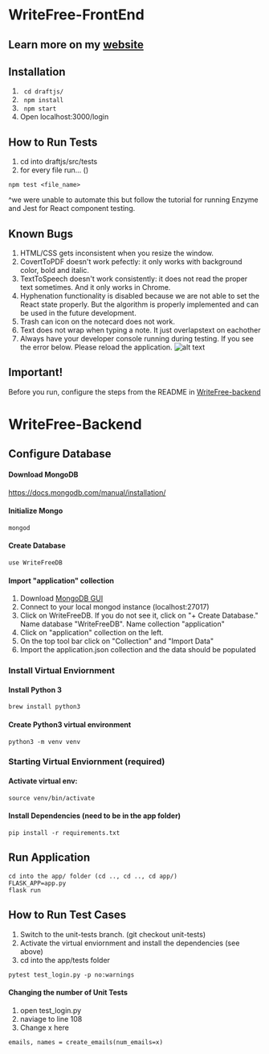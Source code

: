 # WriteFree-FrontEnd

## Learn more on my [website](https://sidpremkumar.com/writefree.html)

## Installation
1. ``` cd draftjs/```
2. ``` npm install```
3. ``` npm start```
4. Open localhost:3000/login

## How to Run Tests
1. cd into draftjs/src/tests
2. for every file run... ()
````
npm test <file_name>
````
^we were unable to automate this but follow the tutorial for running Enzyme and Jest for React component testing.

## Known Bugs
1. HTML/CSS gets inconsistent when you resize the window.
2. CovertToPDF doesn't work pefectly: it only works with background color, bold and italic.
3. TextToSpeech doesn't work consistently: it does not read the proper text sometimes. And it only works in Chrome.
4. Hyphenation functionality is disabled because we are not able to set the React state properly. But the algorithm is properly implemented and can be used in the future development.
5. Trash can icon on the notecard does not work.
6. Text does not wrap when typing a note. It just overlapstext on eachother
7. Always have your developer console running during testing. If you see the error below. Please reload the application.
![alt text](https://github.com/ChiragAswani/WriteFree-frontend/blob/master/draftjs/src/images/async%20error.png?raw=true)

## Important!
Before you run, configure the steps from the README in [WriteFree-backend](https://github.com/ChiragAswani/WriteFree-backend)


# WriteFree-Backend
## Configure Database

#### Download MongoDB
https://docs.mongodb.com/manual/installation/

#### Initialize Mongo
```
mongod
```
#### Create Database
```
use WriteFreeDB
```
#### Import "application" collection
1. Download [MongoDB GUI](https://www.mongodb.com/products/compass) 
2. Connect to your local mongod instance (localhost:27017)
3. Click on WriteFreeDB. If you do not see it, click on "+ Create Database." Name database "WriteFreeDB". Name collection "application"
4. Click on "application" collection on the left. 
5. On the top tool bar click on "Collection" and "Import Data"
6. Import the application.json collection and the data should be populated


### Install Virtual Enviornment

#### Install Python 3 
```
brew install python3
```
#### Create Python3 virtual environment
```
python3 -m venv venv
```

### Starting Virtual Enviornment (required)

#### Activate virtual env:
```
source venv/bin/activate
```
#### Install Dependencies (need to be in the app folder)
```
pip install -r requirements.txt
```


## Run Application
```
cd into the app/ folder (cd .., cd .., cd app/)
FLASK_APP=app.py
flask run
```

## How to Run Test Cases
1. Switch to the unit-tests branch. (git checkout unit-tests)
2. Activate the virtual enviornment and install the dependencies (see above)
3. cd into the app/tests folder
````
pytest test_login.py -p no:warnings
````
#### Changing the number of Unit Tests
1. open test_login.py
2. naviage to line 108
3. Change x here
````
emails, names = create_emails(num_emails=x)
````

